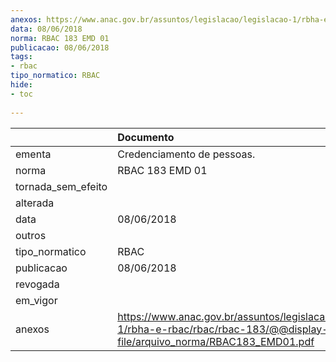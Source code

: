 ```yaml
---
anexos: https://www.anac.gov.br/assuntos/legislacao/legislacao-1/rbha-e-rbac/rbac/rbac-183/@@display-file/arquivo_norma/RBAC183_EMD01.pdf
data: 08/06/2018
norma: RBAC 183 EMD 01
publicacao: 08/06/2018
tags:
- rbac
tipo_normatico: RBAC
hide: 
- toc 
 
---
```


|                    | Documento                                                                                                                         |
|:-------------------|:----------------------------------------------------------------------------------------------------------------------------------|
| ementa             | Credenciamento de pessoas.                                                                                                        |
| norma              | RBAC 183 EMD 01                                                                                                                   |
| tornada_sem_efeito |                                                                                                                                   |
| alterada           |                                                                                                                                   |
| data               | 08/06/2018                                                                                                                        |
| outros             |                                                                                                                                   |
| tipo_normatico     | RBAC                                                                                                                              |
| publicacao         | 08/06/2018                                                                                                                        |
| revogada           |                                                                                                                                   |
| em_vigor           |                                                                                                                                   |
| anexos             | https://www.anac.gov.br/assuntos/legislacao/legislacao-1/rbha-e-rbac/rbac/rbac-183/@@display-file/arquivo_norma/RBAC183_EMD01.pdf |